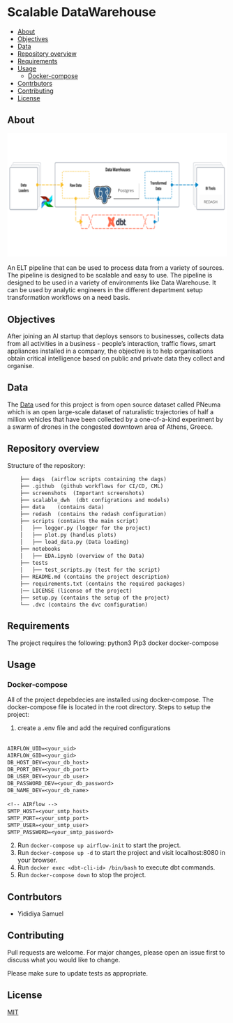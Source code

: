 # Scalable DataWarehouse

<!-- Table of contents -->
- [About](#about)
- [Objectives](#objectives)
- [Data](#data)
- [Repository overview](#repository-overview)
- [Requirements](#requirements)
- [Usage](#usage)
  - [Docker-compose](#docker-compose)
- [Contrbutors](#contrbutors)
- [Contributing](#contributing)
- [License](#license)

## About
<!-- import an image -->
![flow-diagram](./screenshots/flow_fin.png)

An ELT pipeline that can be used to process data from a variety of sources. The pipeline is designed to be scalable and easy to use. The pipeline is designed to be used in a variety of environments like Data Warehouse. It can be used by analytic engineers in the different department setup transformation workflows on a need basis. 

## Objectives
After joining an AI startup that deploys sensors to businesses, collects data from all activities
in a business - people’s interaction, traffic flows, smart appliances installed in a company, the
objective is to help organisations obtain critical intelligence based on public and private data
they collect and organise.


## Data
The [Data](https://www.kaggle.com/c/rossmann-store-sales/data) used for this project is from open source dataset called PNeuma which is an open large-scale dataset of naturalistic trajectories of half a million vehicles that have been collected by a one-of-a-kind experiment by a swarm of drones in the congested downtown area of Athens, Greece. 

## Repository overview
 Structure of the repository:
 
        ├── dags  (airflow scripts containing the dags)
        ├── .github  (github workflows for CI/CD, CML)
        ├── screenshots  (Important screenshots)
        ├── scalable_dwh  (dbt configrations and models)
        ├── data    (contains data)
        ├── redash  (contains the redash configuration)
        ├── scripts (contains the main script)	
        │   ├── logger.py (logger for the project)
        │   ├── plot.py (handles plots)
        │   ├── load_data.py (Data loading)
        ├── notebooks	
        │   ├── EDA.ipynb (overview of the Data)
        ├── tests 
        │   ├── test_scripts.py (test for the script)
        ├── README.md (contains the project description)
        ├── requirements.txt (contains the required packages)
        |── LICENSE (license of the project)
        ├── setup.py (contains the setup of the project)
        └── .dvc (contains the dvc configuration)

## Requirements
The project requires the following:
python3
Pip3
docker
docker-compose

## Usage
### Docker-compose
All of the project depebdecies are installed using docker-compose. The docker-compose file is located in the root directory.
Steps to setup the project:
1. create a .env file and add the required configurations
  ```

AIRFLOW_UID=<your_uid>
AIRFLOW_GID=<your_gid>
DB_HOST_DEV=<your_db_host>
DB_PORT_DEV=<your_db_port>
DB_USER_DEV=<your_db_user>
DB_PASSWORD_DEV=<your_db_password>
DB_NAME_DEV=<your_db_name>

<!-- AIRflow -->
SMTP_HOST=<your_smtp_host>
SMTP_PORT=<your_smtp_port>
SMTP_USER=<your_smtp_user>
SMTP_PASSWORD=<your_smtp_password>

  ```
2. Run `docker-compose up airflow-init` to start the project.
3. Run `docker-compose up -d` to start the project and visit localhost:8080 in your browser.
4. Run `docker exec <dbt-cli-id> /bin/bash` to execute dbt commands.
5. Run `docker-compose down` to stop the project.

## Contrbutors
- Yididiya Samuel

## Contributing
Pull requests are welcome. For major changes, please open an issue first to discuss what you would like to change.

Please make sure to update tests as appropriate.


## License
[MIT](https://choosealicense.com/licenses/mit/)
